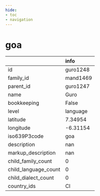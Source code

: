 ```yaml
---
hide:
- toc
- navigation
---
```

# goa
|                      | info     |
|:---------------------|:---------|
| id                   | guro1248 |
| family_id            | mand1469 |
| parent_id            | guro1247 |
| name                 | Guro     |
| bookkeeping          | False    |
| level                | language |
| latitude             | 7.34954  |
| longitude            | -6.31154 |
| iso639P3code         | goa      |
| description          | nan      |
| markup_description   | nan      |
| child_family_count   | 0        |
| child_language_count | 0        |
| child_dialect_count  | 0        |
| country_ids          | CI       |